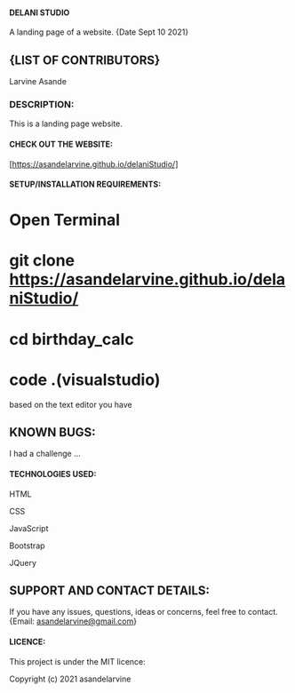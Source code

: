 #### DELANI STUDIO 

A landing page of a website. {Date Sept 10 2021}

## {LIST OF CONTRIBUTORS}

Larvine Asande

### DESCRIPTION:

This is a landing page website.
                        

#### CHECK OUT THE WEBSITE:

[https://asandelarvine.github.io/delaniStudio/]

#### SETUP/INSTALLATION REQUIREMENTS:

# Open Terminal

# git clone https://asandelarvine.github.io/delaniStudio/

# cd birthday_calc

# code .(visualstudio) 


based on the text editor you have

## KNOWN BUGS:

I had a challenge ...






#### TECHNOLOGIES USED:

HTML

CSS

JavaScript

Bootstrap

JQuery


## SUPPORT AND CONTACT DETAILS:

If you have any issues, questions, ideas or concerns, feel free to contact. {Email: asandelarvine@gmail.com}

#### LICENCE:

This project is under the MIT licence:

Copyright (c) 2021 asandelarvine
